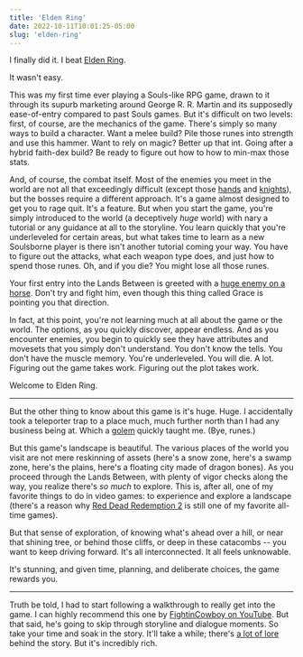 ```yaml
---
title: 'Elden Ring'
date: 2022-10-11T10:01:25-05:00
slug: 'elden-ring'
---
```


I finally did it. I beat [Elden Ring](https://en.bandainamcoent.eu/elden-ring/elden-ring).

It wasn't easy. 

This was my first time ever playing a Souls-like RPG game, drawn to it through its supurb marketing around George R. R. Martin and its supposedly ease-of-entry compared to past Souls games. But it's difficult on two levels: first, of course, are the mechanics of the game. There's simply so many ways to build a character. Want a melee build? Pile those runes into strength and use this hammer. Want to rely on magic? Better up that int. Going after a hybrid faith-dex build? Be ready to figure out how to how to min-max those stats.

And, of course, the combat itself. Most of the enemies you meet in the world are not all that exceedingly difficult (except those [hands](https://eldenring.wiki.fextralife.com/Fingercreeper) and [knights](https://eldenring.wiki.fextralife.com/Crucible+Knight)), but the bosses require a different approach. It's a game almost designed to get you to rage quit. It's a feature. But when you start the game, you're simply introduced to the world (a deceptively _huge_ world) with nary a tutorial or any guidance at all to the storyline. You learn quickly that you're underleveled for certain areas, but what takes time to learn as a new Soulsborne player is there isn't another tutorial coming your way. You have to figure out the attacks, what each weapon type does, and just how to spend those runes. Oh, and if you die? You might lose all those runes. 

Your first entry into the Lands Between is greeted with a [huge enemy on a horse](https://eldenring.wiki.fextralife.com/Tree+Sentinel). Don't try and fight him, even though this thing called Grace is pointing you that direction.

In fact, at this point, you're not learning much at all about the game or the world. The options, as you quickly discover, appear endless. And as you encounter enemies, you begin to quickly see they have attributes and movesets that you simply don't understand. You don't know the tells. You don't have the muscle memory. You're underleveled. You will die. A lot. Figuring out the game takes work. Figuring out the plot takes work.

Welcome to Elden Ring. 

---

But the other thing to know about this game is it's huge. Huge. I accidentally took a teleporter trap to a place much, much further north than I had any business being at. Which a [golem](https://eldenring.wiki.fextralife.com/Golem) quickly taught me. (Bye, runes.)

But this game's landscape is beautiful. The various places of the world you visit are not mere reskinning of assets (here's a snow zone, here's a swamp zone, here's the plains, here's a floating city made of dragon bones). As you proceed through the Lands Between, with plenty of vigor checks along the way, you realize there's _so much_ to explore. This is, after all, one of my favorite things to do in video games: to experience and explore a landscape (there's a reason why [Red Dead Redemption 2](https://www.rockstargames.com/reddeadredemption2/restricted-content/agegate/form?redirect=https%3A%2F%2Fwww.rockstargames.com%2Freddeadredemption2%2F&options=&locale=en_us) is still one of my favorite all-time games). 

But that sense of exploration, of knowing what's ahead over a hill, or near that shining tree, or behind those cliffs, or deep in these catacombs -- you want to keep driving forward. It's all interconnected. It all feels unknowable.

It's stunning, and given time, planning, and deliberate choices, the game rewards you.

---

Truth be told, I had to start following a walkthrough to really get into the game. I can highly recommend this one by [FightinCowboy on YouTube](https://www.youtube.com/watch?v=PN7YFKHOR9Y&list=PL7RtZMiaOk8gdRf130w4gFYyhstL-5VRh). But that said, he's going to skip through storyline and dialogue moments. So take your time and soak in the story. It'll take a while; there's [a lot of lore](https://www.youtube.com/watch?v=DYDs_Inzkz4&list=PLWLedd0Zw3c6-pVaCxtqkUtBGDOU2nw1Z) behind the story. But it's incredibly rich. 